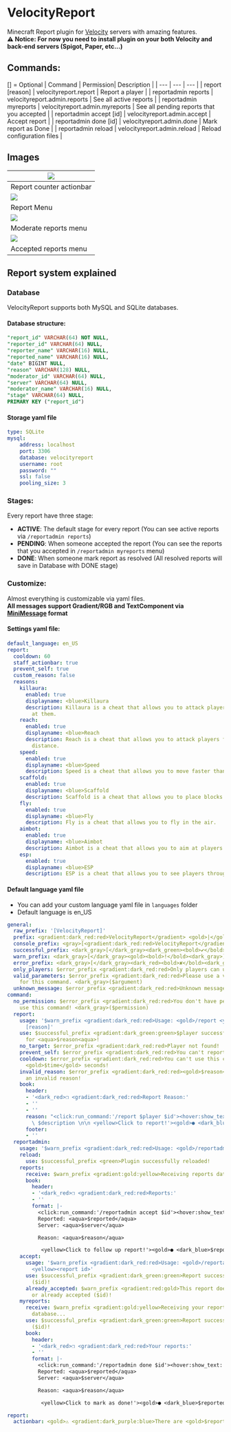# VelocityReport
Minecraft Report plugin for [Velocity](https://github.com/PaperMC/Velocity) servers with amazing features.  
**⚠️ Notice: For now you need to install plugin on your both Velocity and back-end servers (Spigot, Paper, etc...)**

## Commands:
[] = Optional
| Command | Permission| Description |
| --- | --- | --- |
| report <player> [reason] | velocityreport.report | Report a player |
| reportadmin reports | velocityreport.admin.reports | See all active reports |
| reportadmin myreports | velocityreport.admin.myreports | See all pending reports that you accepted |
| reportadmin accept [id] | velocityreport.admin.accept | Accept report |
| reportadmin done [id] | velocityreport.admin.done | Mark report as Done |
| reportadmin reload | velocityreport.admin.reload | Reload configuration files |

## Images
| ![](https://i.imgur.com/pDdXDo6.png) |
| --- |
| Report counter actionbar |
| ![](https://i.imgur.com/sMTUcMN.png) |
| Report Menu |
| ![](https://i.imgur.com/JqjPBmN.png) |
| Moderate reports menu |
| ![](https://i.imgur.com/XI1uGjb.png) |
| Accepted reports menu |

## Report system explained
### Database
VelocityReport supports both MySQL and SQLite databases.  
  
#### Database structure:
```sql
"report_id" VARCHAR(64) NOT NULL,
"reporter_id" VARCHAR(64) NULL,
"reporter_name" VARCHAR(16) NULL,
"reported_name" VARCHAR(16) NULL,
"date" BIGINT NULL,
"reason" VARCHAR(128) NULL,
"moderator_id" VARCHAR(64) NULL,
"server" VARCHAR(64) NULL,
"moderator_name" VARCHAR(16) NULL,
"stage" VARCHAR(64) NULL,
PRIMARY KEY ("report_id")
```  
#### Storage yaml file
```yml
type: SQLite
mysql:
    address: localhost
    port: 3306
    database: velocityreport
    username: root
    password: ""
    ssl: false
    pooling_size: 3
```

### Stages:
Every report have three stage:
- **ACTIVE**: The default stage for every report (You can see active reports via `/reportadmin reports`)
- **PENDING**: When someone accepted the report (You can see the reports that you accepted in `/reportadmin myreports` menu)
- **DONE**: When someone mark report as resolved (All resolved reports will save in Database with DONE stage)

### Customize:   
Almost everything is customizable via yaml files.   
**All messages support Gradient/RGB and TextComponent via [MiniMessage](https://docs.adventure.kyori.net/minimessage/) format**

#### Settings yaml file:
```yml
default_language: en_US
report:
  cooldown: 60
  staff_actionbar: true
  prevent_self: true
  custom_reason: false
  reasons:
    killaura:
      enabled: true
      displayname: <blue>Killaura
      description: Killaura is a cheat that allows you to attack players without looking
        at them.
    reach:
      enabled: true
      displayname: <blue>Reach
      description: Reach is a cheat that allows you to attack players from a long
        distance.
    speed:
      enabled: true
      displayname: <blue>Speed
      description: Speed is a cheat that allows you to move faster than normal.
    scaffold:
      enabled: true
      displayname: <blue>Scaffold
      description: Scaffold is a cheat that allows you to place blocks under you.
    fly:
      enabled: true
      displayname: <blue>Fly
      description: Fly is a cheat that allows you to fly in the air.
    aimbot:
      enabled: true
      displayname: <blue>Aimbot
      description: Aimbot is a cheat that allows you to aim at players automatically.
    esp:
      enabled: true
      displayname: <blue>ESP
      description: ESP is a cheat that allows you to see players through walls.
```

#### Default language yaml file
* You can add your custom language yaml file in `languages` folder
* Default language is en_US
```yml
general:
  raw_prefix: '[VelocityReport]'
  prefix: <gradient:dark_red:red>VelocityReport</gradient> <gold>|</gold>
  console_prefix: <gray>[<gradient:dark_red:red>VelocityReport</gradient>]</gray>
  successful_prefix: <dark_gray>[</dark_gray><dark_green><bold>✔</bold><dark_gray>]</dark_gray>
  warn_prefix: <dark_gray>[</dark_gray><gold><bold>!</bold><dark_gray>]</dark_gray>
  error_prefix: <dark_gray>[</dark_gray><dark_red><bold>✘</bold><dark_gray>]</dark_gray>
  only_players: $error_prefix <gradient:dark_red:red>Only players can use this command.
  valid_parameters: $error_prefix <gradient:dark_red:red>Please use a valid parameter
    for this command. <dark_gray>($argument)
  unknown_message: $error_prefix <gradient:dark_red:red>Unknown message!
command:
  no_permission: $error_prefix <gradient:dark_red:red>You don't have permission to
    use this command! <dark_gray>($permission)
  report:
    usage: '$warn_prefix <gradient:dark_red:red>Usage: <gold>/report <yellow><user>
      [reason]'
    use: $successful_prefix <gradient:dark_green:green>$player successfully reported
      for <aqua>$reason<aqua>!
    no_target: $error_prefix <gradient:dark_red:red>Player not found!
    prevent_self: $error_prefix <gradient:dark_red:red>You can't report yourself!
    cooldown: $error_prefix <gradient:dark_red:red>You can't use this command for
      <gold>$time</gold> seconds!
    invalid_reason: $error_prefix <gradient:dark_red:red><gold>$reason</gold> is not
      an invalid reason!
    book:
      header:
      - '<dark_red>❐ <gradient:dark_red:red>Report Reason:'
      - ''
      - ''
      reason: "<click:run_command:'/report $player $id'><hover:show_text:'<blue>Description:\
        \ $description \n\n <yellow>Click to report!'><gold>● <dark_blue>$name</hover></click>"
      footer:
      - ''
  reportadmin:
    usage: '$warn_prefix <gradient:dark_red:red>Usage: <gold>/reportadmin <yellow><args>'
    reload:
      use: $successful_prefix <green>Plugin successfully reloaded!
    reports:
      receive: $warn_prefix <gradient:gold:yellow>Receiving reports data from database...
      book:
        header:
        - '<dark_red>❐ <gradient:dark_red:red>Reports:'
        - ''
        format: |-
          <click:run_command:'/reportadmin accept $id'><hover:show_text:'<blue>Reporter: <aqua>$reporter</aqua>
          Reported: <aqua>$reported</aqua>
          Server: <aqua>$server</aqua>

          Reason: <aqua>$reason</aqua>

           <yellow>Click to follow up report!'><gold>● <dark_blue>$reported</hover></click>
    accept:
      usage: '$warn_prefix <gradient:dark_red:red>Usage: <gold>/reportadmin accept
        <yellow><report id>'
      use: $successful_prefix <gradient:dark_green:green>Report successfully accepted
        ($id)!
      already_accepted: $warn_prefix <gradient:red:gold>This report doesn't exist
        or already accepted ($id)!
    myreports:
      receive: $warn_prefix <gradient:gold:yellow>Receiving your reports data from
        database...
      use: $successful_prefix <gradient:dark_green:green>Report successfully done
        ($id)!
      book:
        header:
        - '<dark_red>❐ <gradient:dark_red:red>Your reports:'
        - ''
        format: |-
          <click:run_command:'/reportadmin done $id'><hover:show_text:'<blue>Reporter: <aqua>$reporter</aqua>
          Reported: <aqua>$reported</aqua>
          Server: <aqua>$server</aqua>

          Reason: <aqua>$reason</aqua>

           <yellow>Click to mark as done!'><gold>● <dark_blue>$reported</hover></click>

report:
  actionbar: <gold>⚠ <gradient:dark_purple:blue>There are <gold>$reports</gold> reports!
```
